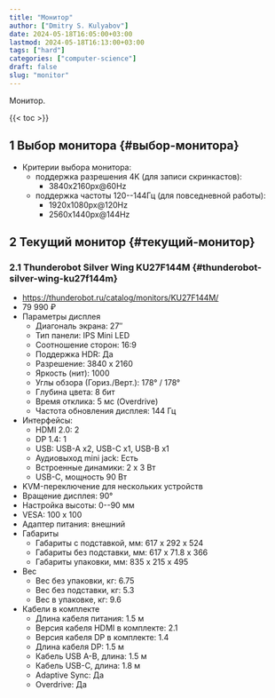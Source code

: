 ```yaml
---
title: "Монитор"
author: ["Dmitry S. Kulyabov"]
date: 2024-05-18T16:05:00+03:00
lastmod: 2024-05-18T16:13:00+03:00
tags: ["hard"]
categories: ["computer-science"]
draft: false
slug: "monitor"
---
```


Монитор.

<!--more-->

{{< toc >}}


## <span class="section-num">1</span> Выбор монитора {#выбор-монитора}

-   Критерии выбора монитора:
    -   поддержка разрешения 4K (для записи скринкастов):
        -   3840x2160px@60Hz
    -   поддержка частоты 120--144Гц (для повседневной работы):
        -   1920x1080px@120Hz
        -   2560x1440px@144Hz


## <span class="section-num">2</span> Текущий монитор {#текущий-монитор}


### <span class="section-num">2.1</span> Thunderobot Silver Wing KU27F144M {#thunderobot-silver-wing-ku27f144m}

-   <https://thunderobot.ru/catalog/monitors/KU27F144M/>
-   79 990 ₽
-   Параметры дисплея
    -   Диагональ экрана: 27″
    -   Тип панели: IPS Mini LED
    -   Соотношение сторон: 16:9
    -   Поддержка HDR: Да
    -   Разрешение: 3840 x 2160
    -   Яркость (нит): 1000
    -   Углы обзора (Гориз./Верт.): 178° / 178°
    -   Глубина цвета: 8 бит
    -   Время отклика: 5 мс (Overdrive)
    -   Частота обновления дисплея: 144 Гц
-   Интерфейсы:
    -   HDMI 2.0: 2
    -   DP 1.4: 1
    -   USB: USB-A x2, USB-C x1, USB-B x1
    -   Аудиовыход mini jack: Есть
    -   Встроенные динамики: 2 x 3 Вт
    -   USB-C, мощность 90 Вт
-   KVM-переключение для нескольких устройств
-   Вращение дисплея: 90°
-   Настройка высоты: 0--90 мм
-   VESA: 100 x 100
-   Адаптер питания: внешний
-   Габариты
    -   Габариты с подставкой, мм: 617 x 292 x 524
    -   Габариты без подставки, мм: 617 x 71.8 x 366
    -   Габариты упаковки, мм: 835 x 215 x 495
-   Вес
    -   Вес без упаковки, кг: 6.75
    -   Вес без подставки, кг: 5.3
    -   Вес в упаковке, кг: 9.6
-   Кабели в комплекте
    -   Длина кабеля питания: 1.5 м
    -   Версия кабеля HDMI в комплекте: 2.1
    -   Версия кабеля DP в комплекте: 1.4
    -   Длина кабеля DP: 1.5 м
    -   Кабель USB A-B, длина: 1.5 м
    -   Кабель USB-C, длина: 1.8 м
    -   Adaptive Sync: Да
    -   Overdrive: Да
